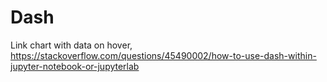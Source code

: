 Dash
====

Link chart with data on hover,
https://stackoverflow.com/questions/45490002/how-to-use-dash-within-jupyter-notebook-or-jupyterlab
